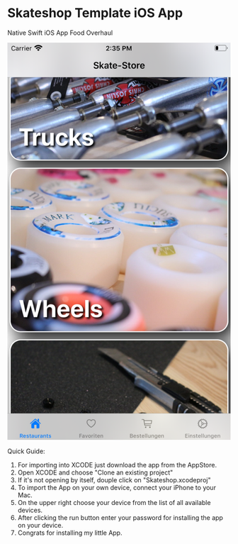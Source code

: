 # Skateshop Template iOS App

 Native Swift iOS App Food Overhaul

![Startpage](https://github.com/EforestHD/SkateShop/blob/master/Screenshots/Startpage.png)


Quick Guide:
 1. For importing into XCODE just download the app from the AppStore. 
 2. Open XCODE and choose "Clone an existing project"
 3. If it's not opening by itself, douple click on "Skateshop.xcodeproj"
 4. To import the App on your own device, connect your iPhone to your Mac. 
 5. On the upper right choose your device from the list of all available devices. 
 6. After clicking the run button enter your password for installing the app on your device. 
 7. Congrats for installing my little App. 
 
 
 
